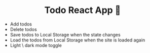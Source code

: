 <h1 align="center">Todo React App  📝</h1>  

-  Add todos
-  Delete todos
-  Save todos to Local Storage when the state changes
-  Load the todos from Local Storage when the site is loaded again
-  Light \ dark mode toggle
